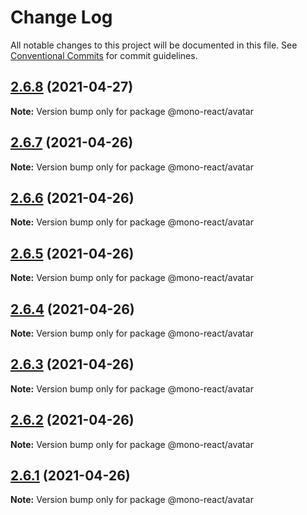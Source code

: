 # Change Log

All notable changes to this project will be documented in this file.
See [Conventional Commits](https://conventionalcommits.org) for commit guidelines.

## [2.6.8](https://github.com/aatifbandey/mono-react/compare/@mono-react/avatar@2.6.7...@mono-react/avatar@2.6.8) (2021-04-27)

**Note:** Version bump only for package @mono-react/avatar





## [2.6.7](https://github.com/aatifbandey/mono-react/compare/@mono-react/avatar@2.6.6...@mono-react/avatar@2.6.7) (2021-04-26)

**Note:** Version bump only for package @mono-react/avatar





## [2.6.6](https://github.com/aatifbandey/mono-react/compare/@mono-react/avatar@2.6.5...@mono-react/avatar@2.6.6) (2021-04-26)

**Note:** Version bump only for package @mono-react/avatar





## [2.6.5](https://github.com/aatifbandey/mono-react/compare/@mono-react/avatar@2.6.4...@mono-react/avatar@2.6.5) (2021-04-26)

**Note:** Version bump only for package @mono-react/avatar





## [2.6.4](https://github.com/aatifbandey/mono-react/compare/@mono-react/avatar@2.6.3...@mono-react/avatar@2.6.4) (2021-04-26)

**Note:** Version bump only for package @mono-react/avatar





## [2.6.3](https://github.com/aatifbandey/mono-react/compare/@mono-react/avatar@2.6.2...@mono-react/avatar@2.6.3) (2021-04-26)

**Note:** Version bump only for package @mono-react/avatar





## [2.6.2](https://github.com/aatifbandey/mono-react/compare/@mono-react/avatar@2.6.1...@mono-react/avatar@2.6.2) (2021-04-26)

**Note:** Version bump only for package @mono-react/avatar





## [2.6.1](https://github.com/aatifbandey/mono-react/compare/@mono-react/avatar@2.6.0...@mono-react/avatar@2.6.1) (2021-04-26)

**Note:** Version bump only for package @mono-react/avatar
